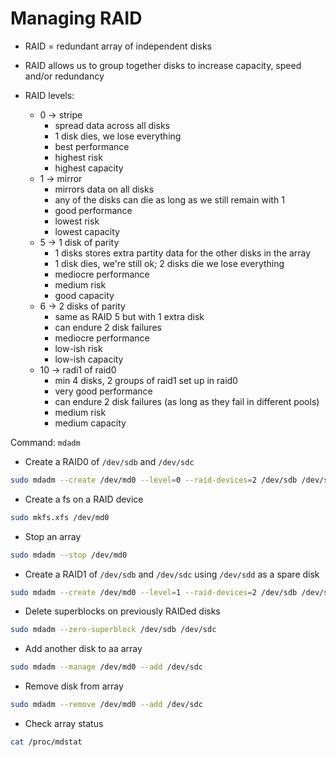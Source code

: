 # Managing RAID

- RAID = redundant array of independent disks
- RAID allows us to group together disks to increase capacity, speed and/or redundancy

- RAID levels:
  - 0 -> stripe
    - spread data across all disks
    - 1 disk dies, we lose everything
    - best performance
    - highest risk
    - highest capacity
  - 1 -> mirror
    - mirrors data on all disks
    - any of the disks can die as long as we still remain with 1
    - good performance
    - lowest risk
    - lowest capacity
  - 5 -> 1 disk of parity
    - 1 disks stores extra partity data for the other disks in the array
    - 1 disk dies, we're still ok; 2 disks die we lose everything
    - mediocre performance
    - medium risk
    - good capacity
  - 6 -> 2 disks of parity
    - same as RAID 5 but with 1 extra disk
    - can endure 2 disk failures
    - mediocre performance
    - low-ish risk
    - low-ish capacity
  - 10 -> radi1 of raid0
    - min 4 disks, 2 groups of raid1 set up in raid0
    - very good performance
    - can endure 2 disk failures (as long as they fail in different pools)
    - medium risk
    - medium capacity

Command: `mdadm`

- Create a RAID0 of `/dev/sdb` and `/dev/sdc`
```bash
sudo mdadm --create /dev/md0 --level=0 --raid-devices=2 /dev/sdb /dev/sdc
```

- Create a fs on a RAID device
```bash
sudo mkfs.xfs /dev/md0
```

- Stop an array
```bash
sudo mdadm --stop /dev/md0
```

- Create a RAID1 of `/dev/sdb` and `/dev/sdc` using `/dev/sdd` as a spare disk
```bash
sudo mdadm --create /dev/md0 --level=1 --raid-devices=2 /dev/sdb /dev/sdc --spare-devices=1 /dev/sdd
```

- Delete superblocks on previously RAIDed disks
```bash
sudo mdadm --zero-superblock /dev/sdb /dev/sdc
```

- Add another disk to aa array
```bash
sudo mdadm --manage /dev/md0 --add /dev/sdc
```

- Remove disk from array
```bash
sudo mdadm --remove /dev/md0 --add /dev/sdc
```

- Check array status
```bash
cat /proc/mdstat
```
